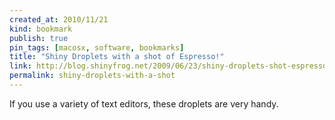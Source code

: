 ```yaml
---
created_at: 2010/11/21
kind: bookmark
publish: true
pin_tags: [macosx, software, bookmarks]
title: "Shiny Droplets with a shot of Espresso!"
link: http://blog.shinyfrog.net/2009/06/23/shiny-droplets-shot-espresso/
permalink: shiny-droplets-with-a-shot
---
```


If you use a variety of text editors, these droplets are very handy.
